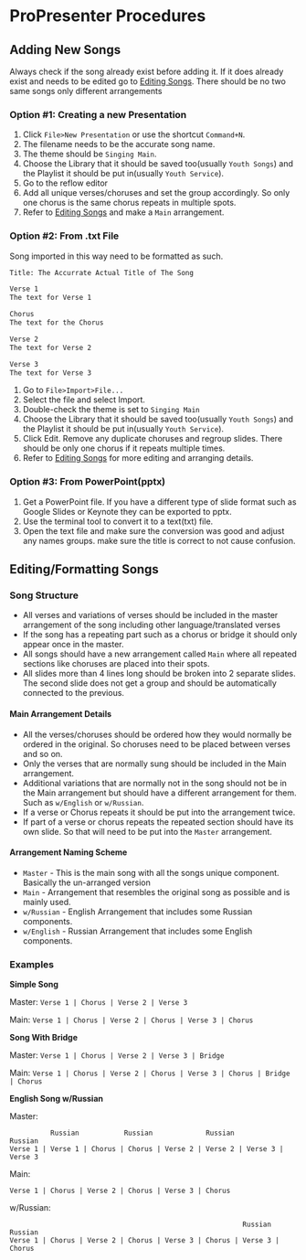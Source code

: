 # ProPresenter Procedures

## Adding New Songs
Always check if the song already exist before adding it. If it does already exist and needs to be edited go to [Editing Songs](#editing/formatting-songs). There should be no two same songs only different arrangements 


### Option #1: Creating a new Presentation
1. Click `File>New Presentation` or use the shortcut `Command+N`.
2. The filename needs to be the accurate song name.
3. The theme should be `Singing Main`.
4. Choose the Library that it should be saved too(usually `Youth Songs`) and the Playlist it should be put in(usually `Youth Service`).
5. Go to the reflow editor
6. Add all unique verses/choruses and set the group accordingly. So only one chorus is the same chorus repeats in multiple spots.
7. Refer to [Editing Songs](#editing/formatting-songs) and make a `Main` arrangement.

### Option #2: From .txt File

Song imported in this way need to be formatted as such.
```txt
Title: The Accurrate Actual Title of The Song

Verse 1
The text for Verse 1

Chorus
The text for the Chorus

Verse 2
The text for Verse 2

Verse 3
The text for Verse 3
```

1. Go to `File>Import>File...`
2. Select the file and select Import.
3. Double-check the theme is set to `Singing Main`
4. Choose the Library that it should be saved too(usually `Youth Songs`) and the Playlist it should be put in(usually `Youth Service`).
5. Click Edit. Remove any duplicate choruses and regroup slides. There should be only one chorus if it repeats multiple times.
6. Refer to [Editing Songs](#editing/formatting-songs) for more editing and arranging details.

### Option #3: From PowerPoint(pptx)

1. Get a PowerPoint file. If you have a different type of slide format such as Google Slides or Keynote they can be exported to pptx.
2. Use the terminal tool to convert it to a text(txt) file.
3. Open the text file and make sure the conversion was good and adjust any names groups. make sure the title is correct to not cause confusion.


## Editing/Formatting Songs


### Song Structure

- All verses and variations of verses should be included in the master arrangement of the song including other language/translated verses
- If the song has a repeating part such as a chorus or bridge it should only appear once in the master.
- All songs should have a new arrangement called `Main` where all repeated sections like choruses are placed into their spots.
- All slides more than 4 lines long should be broken into 2 separate slides. The second slide does not get a group and should be automatically connected to the previous.

#### Main Arrangement Details
- All the verses/choruses should be ordered how they would normally be ordered in the original. So choruses need to be placed between verses and so on.
- Only the verses that are normally sung should be included in the Main arrangement.
- Additional variations that are normally not in the song should not be in the Main arrangement but should have a different arrangement for them. Such as `w/English` or `w/Russian`.
- If a verse or Chorus repeats it should be put into the arrangement twice.
- If part of a verse or chorus repeats the repeated section should have its own slide. So that will need to be put into the `Master` arrangement.

#### Arrangement Naming Scheme
- `Master` - This is the main song with all the songs unique component. Basically the un-arranged version
- `Main` - Arrangement that resembles the original song as possible and is mainly used.
- `w/Russian` - English Arrangement that includes some Russian components.
- `w/English` - Russian Arrangement that includes some English components.

### Examples

**Simple Song**

Master: `Verse 1 | Chorus | Verse 2 | Verse 3`

Main: `Verse 1 | Chorus | Verse 2 | Chorus | Verse 3 | Chorus`

**Song With Bridge**

Master: `Verse 1 | Chorus | Verse 2 | Verse 3 | Bridge`

Main: `Verse 1 | Chorus | Verse 2 | Chorus | Verse 3 | Chorus | Bridge | Chorus`

**English Song w/Russian**

Master: 
```
          Russian           Russian             Russian             Russian
Verse 1 | Verse 1 | Chorus | Chorus | Verse 2 | Verse 2 | Verse 3 | Verse 3
```

Main:
```
Verse 1 | Chorus | Verse 2 | Chorus | Verse 3 | Chorus
```

w/Russian:
```
                                                         Russian   Russian
Verse 1 | Chorus | Verse 2 | Chorus | Verse 3 | Chorus | Verse 3 | Chorus 
```

